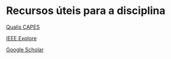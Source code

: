 # Recursos úteis para a disciplina

[Qualis CAPES](https://ppgcc.github.io/discentesPPGCC/pt-BR/qualis/)

[IEEE Explore](https://ieeexplore.ieee.org/)

[Google Scholar](https://scholar.google.com/)
